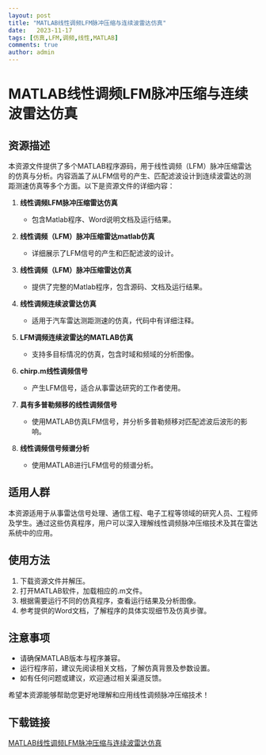 ```yaml
---
layout: post
title: "MATLAB线性调频LFM脉冲压缩与连续波雷达仿真"
date:   2023-11-17
tags: [仿真,LFM,调频,线性,MATLAB]
comments: true
author: admin
---
```

# MATLAB线性调频LFM脉冲压缩与连续波雷达仿真

## 资源描述

本资源文件提供了多个MATLAB程序源码，用于线性调频（LFM）脉冲压缩雷达的仿真与分析。内容涵盖了从LFM信号的产生、匹配滤波设计到连续波雷达的测距测速仿真等多个方面。以下是资源文件的详细内容：

1. **线性调频LFM脉冲压缩雷达仿真**  
   - 包含Matlab程序、Word说明文档及运行结果。

2. **线性调频（LFM）脉冲压缩雷达matlab仿真**  
   - 详细展示了LFM信号的产生和匹配滤波的设计。

3. **线性调频（LFM）脉冲压缩雷达仿真**  
   - 提供了完整的Matlab程序，包含源码、文档及运行结果。

4. **线性调频连续波雷达仿真**  
   - 适用于汽车雷达测距测速的仿真，代码中有详细注释。

5. **LFM调频连续波雷达的MATLAB仿真**  
   - 支持多目标情况的仿真，包含时域和频域的分析图像。

6. **chirp.m线性调频信号**  
   - 产生LFM信号，适合从事雷达研究的工作者使用。

7. **具有多普勒频移的线性调频信号**  
   - 使用MATLAB仿真LFM信号，并分析多普勒频移对匹配滤波后波形的影响。

8. **线性调频信号频谱分析**  
   - 使用MATLAB进行LFM信号的频谱分析。

## 适用人群

本资源适用于从事雷达信号处理、通信工程、电子工程等领域的研究人员、工程师及学生。通过这些仿真程序，用户可以深入理解线性调频脉冲压缩技术及其在雷达系统中的应用。

## 使用方法

1. 下载资源文件并解压。
2. 打开MATLAB软件，加载相应的.m文件。
3. 根据需要运行不同的仿真程序，查看运行结果及分析图像。
4. 参考提供的Word文档，了解程序的具体实现细节及仿真步骤。

## 注意事项

- 请确保MATLAB版本与程序兼容。
- 运行程序前，建议先阅读相关文档，了解仿真背景及参数设置。
- 如有任何问题或建议，欢迎通过相关渠道反馈。

希望本资源能够帮助您更好地理解和应用线性调频脉冲压缩技术！

## 下载链接

[MATLAB线性调频LFM脉冲压缩与连续波雷达仿真](https://pan.quark.cn/s/5cfcae563e4c)